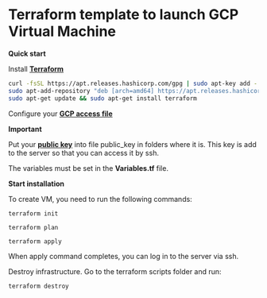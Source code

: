 # **Terraform template to launch GCP Virtual Machine**

**Quick start**


Install [**Terraform**](https://www.terraform.io/downloads.html)

```bash
curl -fsSL https://apt.releases.hashicorp.com/gpg | sudo apt-key add -
sudo apt-add-repository "deb [arch=amd64] https://apt.releases.hashicorp.com $(lsb_release -cs) main"
sudo apt-get update && sudo apt-get install terraform
```
Configure your [**GCP access file**](https://developers.google.com/workspace/guides/create-credentials)

**Important**

Put your [**public key**](https://www.ssh.com/ssh/keygen/) into file public_key in folders where it is. This key is add to the server so that you can access it by ssh.


The variables must be set in the **Variables.tf** file.

**Start installation**

To create VM, you need to run the following commands:

`terraform init`

`terraform plan`

`terraform apply`

When apply command completes, you can log in to the server via ssh.

Destroy infrastructure. Go to the terraform scripts folder and run:

`terraform destroy`